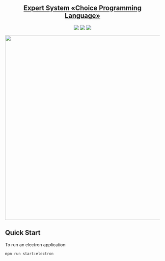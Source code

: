 <section align="center">
<h1><a href="https://github.com/iamdennshi/electron-react">Expert System «Choice Programming Language»</a></h1>
<p><a href="https://www.electronjs.org/"><img src="https://img.shields.io/badge/Electron-php.svg?style=flat-square&logo=electron&logoColor=47848F&color=333&longCache=true"/><a href="https://tailwindcss.com/"></a> <a href="https://react.dev/"><img src="https://img.shields.io/badge/React-php.svg?style=flat-square&logo=react&logoColor=61DAFB&color=333&longCache=true"/><a href="https://tailwindcss.com/"></a> <a href="https://mui.com/"><img src="https://img.shields.io/badge/Material%20UI-php.svg?style=flat-square&logo=mui&logoColor=06B6D4&color=333&longCache=true"/></a></p>
<img style="width:600px;" src="https://github.com/iamdennshi/electron-react/assets/89966869/2b923559-6c13-456b-8425-6b2b3bde78a7">
</section>

## Quick Start

To run an electron application

```
npm run start:electron
```
